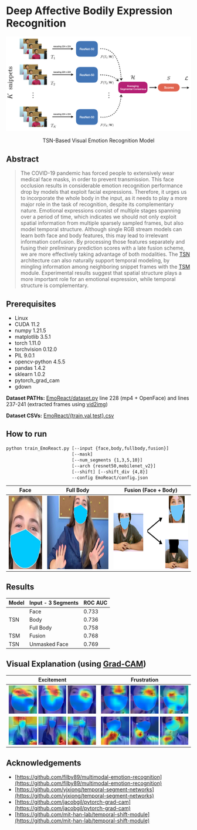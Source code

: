 # Deep Affective Bodily Expression Recognition

<img src="https://github.com/nkegke/files/blob/main/thesis/baseline.png" alt="face" style="width: 55vw;"/>
<p align="center">
TSN-Based Visual Emotion Recognition Model
</p>

## Abstract
> The COVID-19 pandemic has forced people to extensively wear medical face masks, in order to prevent transmission. This face occlusion results in considerable emotion recognition performance drop by models that exploit facial expressions. Therefore, it urges us to incorporate the whole body in the input, as it needs to play a more major role in the task of recognition, despite its complementary nature. Emotional expressions consist of multiple stages spanning over a period of time, which indicates we should not only exploit spatial information from multiple sparsely sampled frames, but also model temporal structure. Although single RGB stream models can learn both face and body features, this may lead to irrelevant information confusion. By processing those features separately and fusing their preliminary prediction scores with a late fusion scheme, we are more effectively taking advantage of both modalities. The [TSN](https://github.com/yjxiong/temporal-segment-networks) architecture can also naturally support temporal modeling, by mingling information among neighboring snippet frames with the [TSM](https://github.com/mit-han-lab/temporal-shift-module) module. Experimental results suggest that spatial structure plays a more important role for an emotional expression, while temporal structure is complementary.

## Prerequisites

* Linux
* CUDA 11.2
* numpy 1.21.5
* matplotlib 3.5.1
* torch 1.11.0
* torchvision 0.12.0
* PIL 9.0.1
* opencv-python 4.5.5
* pandas 1.4.2
* sklearn 1.0.2
* pytorch_grad_cam
* gdown

**Dataset PATHs:** [EmoReact/dataset.py](EmoReact/dataset.py) line 228 (mp4 + OpenFace) and lines 237-241 (extracted frames using [vid2img](tools/vid2img_emoreact_mask.py))

**Dataset CSVs:** [EmoReact/{train,val,test}.csv](EmoReact/train.csv)

## How to run
```
python train_EmoReact.py [--input {face,body,fullbody,fusion}]
                         [--mask]
                         [--num_segments {1,3,5,10}]
                         [--arch {resnet50,mobilenet_v2}]
                         [--shift] [--shift_div {4,8}]
                         --config EmoReact/config.json
```

Face |  Full Body | Fusion (Face + Body)
:-------:|:----------:|:----------:
<img src="https://github.com/nkegke/files/blob/main/thesis/face_mask.png" alt="face" style="width:151px; height:200px"/> | <img src="https://github.com/nkegke/files/blob/main/thesis/body_mask.png" alt="face" style="width:305px; height:200px"/> | <img src="https://github.com/nkegke/files/blob/main/thesis/fusion.png" alt="face" style="width:370px; height:200px"/>


## Results

<table>
    <thead>
        <tr>
            <th>Model</th>
            <th>Input - 3 Segments</th>
            <th>ROC AUC</th>
        </tr>
    </thead>
    <tbody>
        <tr>
            <td rowspan=3>TSN</td>
            <td>Face</td>
            <td>0.733</td>
        </tr>
        <tr>
            <td>Body</td>
            <td>0.736</td>
        </tr>
        <tr>
            <td>Full Body</td>
            <td>0.758</td>
        </tr>
        <tr>
            <td>TSM</td>
            <td>Fusion</td>
            <td>0.768</td>
        </tr>
        <tr>
            <td>TSN</td>
            <td>Unmasked Face</td>
            <td>0.769</td>
        </tr>
    </tbody>
</table>


## Visual Explanation (using [Grad-CAM](https://github.com/jacobgil/pytorch-grad-cam))

Excitement | Frustration
:---------:|:----------:
<img src="https://github.com/nkegke/files/blob/main/thesis/ef1.png" alt="face" style="width: 8vw;"/> <img src="https://github.com/nkegke/files/blob/main/thesis/ef2.png" alt="face" style="width: 8vw;"/> <img src="https://github.com/nkegke/files/blob/main/thesis/ef3.png" alt="face" style="width: 8vw;"/> | <img src="https://github.com/nkegke/files/blob/main/thesis/ff1.png" alt="face" style="width: 8vw;"/> <img src="https://github.com/nkegke/files/blob/main/thesis/ff2.png" alt="face" style="width: 8vw;"/> <img src="https://github.com/nkegke/files/blob/main/thesis/ff3.png" alt="face" style="width: 8vw;"/>
<img src="https://github.com/nkegke/files/blob/main/thesis/eb1.png" alt="face" style="width: 8vw;"/> <img src="https://github.com/nkegke/files/blob/main/thesis/eb2.png" alt="face" style="width: 8vw;"/> <img src="https://github.com/nkegke/files/blob/main/thesis/eb3.png" alt="face" style="width: 8vw;"/> | <img src="https://github.com/nkegke/files/blob/main/thesis/fb1.png" alt="face" style="width: 8vw;"/> <img src="https://github.com/nkegke/files/blob/main/thesis/fb2.png" alt="face" style="width: 8vw;"/> <img src="https://github.com/nkegke/files/blob/main/thesis/fb3.png" alt="face" style="width: 8vw;"/>

## Acknowledgements

* [https://github.com/filby89/multimodal-emotion-recognition](https://github.com/filby89/multimodal-emotion-recognition)
* [https://github.com/yjxiong/temporal-segment-networks](https://github.com/yjxiong/temporal-segment-networks)
* [https://github.com/jacobgil/pytorch-grad-cam](https://github.com/jacobgil/pytorch-grad-cam)
* [https://github.com/mit-han-lab/temporal-shift-module](https://github.com/mit-han-lab/temporal-shift-module)
